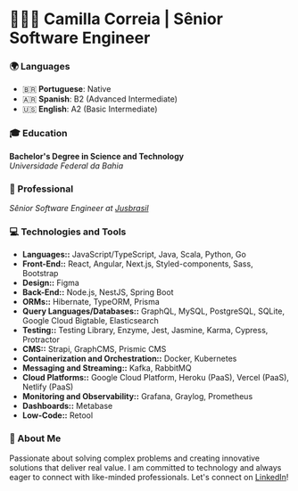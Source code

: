 # 👩🏽‍💻 Camilla Correia | Sênior Software Engineer

### 🌍 Languages

- 🇧🇷 **Portuguese**: Native
- 🇦🇷 **Spanish**: B2 (Advanced Intermediate)
- 🇺🇸 **English**: A2 (Basic Intermediate)

### 🎓 Education

**Bachelor's Degree in Science and Technology**  
_Universidade Federal da Bahia_

### 💼 Professional

_Sênior Software Engineer at [Jusbrasil](https://www.jusbrasil.com.br/)_

### 💻 Technologies and Tools

- **Languages::** JavaScript/TypeScript, Java, Scala, Python, Go
- **Front-End::** React, Angular, Next.js, Styled-components, Sass, Bootstrap
- **Design::** Figma
- **Back-End::** Node.js, NestJS, Spring Boot
- **ORMs::** Hibernate, TypeORM, Prisma
- **Query Languages/Databases::** GraphQL, MySQL, PostgreSQL, SQLite, Google Cloud Bigtable, Elasticsearch
- **Testing::** Testing Library, Enzyme, Jest, Jasmine, Karma, Cypress, Protractor
- **CMS::** Strapi, GraphCMS, Prismic CMS
- **Containerization and Orchestration::** Docker, Kubernetes
- **Messaging and Streaming::** Kafka, RabbitMQ
- **Cloud Platforms::** Google Cloud Platform, Heroku (PaaS), Vercel (PaaS), Netlify (PaaS)
- **Monitoring and Observability::** Grafana, Graylog, Prometheus
- **Dashboards::** Metabase
- **Low-Code::** Retool

### 🚀 About Me

Passionate about solving complex problems and creating innovative solutions that deliver real value. I am committed to technology and always eager to connect with like-minded professionals. Let's connect on [LinkedIn](https://www.linkedin.com/)!
